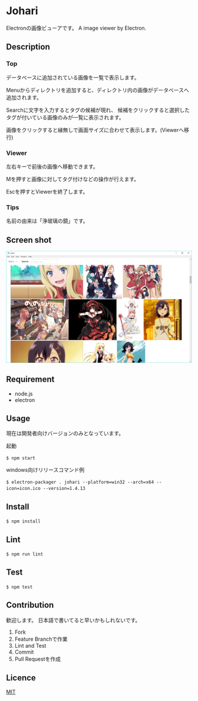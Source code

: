 Johari
====

Electronの画像ビューアです。
A image viewer by Electron.

## Description
### Top
データベースに追加されている画像を一覧で表示します。

Menuからディレクトリを追加すると、ディレクトリ内の画像がデータベースへ追加されます。

Searchに文字を入力するとタグの候補が現れ、
候補をクリックすると選択したタグが付いている画像のみが一覧に表示されます。

画像をクリックすると縁無しで画面サイズに合わせて表示します。(Viewerへ移行)

### Viewer
左右キーで前後の画像へ移動できます。

Mを押すと画像に対してタグ付けなどの操作が行えます。

Escを押すとViewerを終了します。

### Tips
名前の由来は「浄玻璃の鏡」です。

## Screen shot

![screen shot](https://github.com/ubansi/johari/blob/img/img/johari_sample.png)

## Requirement
* node.js
* electron

## Usage
現在は開発者向けバージョンのみとなっています。

起動

`$ npm start`

windows向けリリースコマンド例

`$ electron-packager . johari --platform=win32 --arch=x64 --icon=icon.ico --version=1.4.13`

## Install
`$ npm install`

## Lint
`$ npm run lint`

## Test
`$ npm test`

## Contribution
歓迎します。
日本語で書いてると早いかもしれないです。

1. Fork
2. Feature Branchで作業
3. Lint and Test
4. Commit
5. Pull Requestを作成

## Licence

[MIT](https://github.com/ubansi/johari/blob/master/LICENSE)